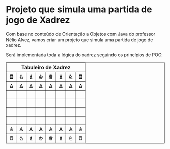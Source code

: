 <h1>Projeto que simula uma partida de jogo de Xadrez</h1>
<p>Com base no conteúdo de Orientação a Objetos com Java do professor Nélio Alvez, vamos criar um projeto que simula uma partida de jogo de xadrez.</p>
<p>Será implementada toda a lógica do xadrez seguindo os princípios de POO.</p>

<div align="left">
	<table border=1>
		<tr>
		  <th colspan="8">Tabuleiro de Xadrez</th>
		</tr>
		<tr>
			<th align="center">♖</th>
			<th align="center">♘</th>
			<th align="center">♗</th>
			<th align="center">♔</th>
			<th align="center">♕</th>
			<th align="center">♗</th>
			<th align="center">♘</th>
			<th align="center">♖</th>
		</tr>
		<tr>
			<th align="center">♙</th>
			<th align="center">♙</th>
			<th align="center">♙</th>
			<th align="center">♙</th>
			<th align="center">♙</th>
			<th align="center">♙</th>
			<th align="center">♙</th>
			<th align="center">♙</th>
		</tr>
		<tr>
			<td>&nbsp;</td>
			<td>&nbsp;</td>
			<td>&nbsp;</td>
			<td>&nbsp;</td>
			<td>&nbsp;</td>
			<td>&nbsp;</td>
			<td>&nbsp;</td>
			<td>&nbsp;</td>
		</tr>
		<tr>
			<td>&nbsp;</td>
			<td>&nbsp;</td>
			<td>&nbsp;</td>
			<td>&nbsp;</td>
			<td>&nbsp;</td>
			<td>&nbsp;</td>
			<td>&nbsp;</td>
			<td>&nbsp;</td>
		</tr>
		<tr>
			<td>&nbsp;</td>
			<td>&nbsp;</td>
			<td>&nbsp;</td>
			<td>&nbsp;</td>
			<td>&nbsp;</td>
			<td>&nbsp;</td>
			<td>&nbsp;</td>
			<td>&nbsp;</td>
		</tr>
		<tr>
			<td>&nbsp;</td>
			<td>&nbsp;</td>
			<td>&nbsp;</td>
			<td>&nbsp;</td>
			<td>&nbsp;</td>
			<td>&nbsp;</td>
			<td>&nbsp;</td>
			<td>&nbsp;</td>
		</tr>
		<tr>
			<th align="center">♙</th>
			<th align="center">♙</th>
			<th align="center">♙</th>
			<th align="center">♙</th>
			<th align="center">♙</th>
			<th align="center">♙</th>
			<th align="center">♙</th>
			<th align="center">♙</th>
		</tr>
		<tr>
			<th align="center">♖</th>
			<th align="center">♘</th>
			<th align="center">♗</th>
			<th align="center">♔</th>
			<th align="center">♕</th>
			<th align="center">♗</th>
			<th align="center">♘</th>
			<th align="center">♖</th>
		</tr>
	</table>
</div>
